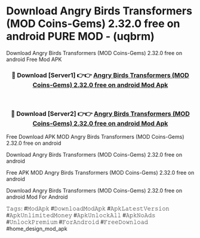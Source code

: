 # Download Angry Birds Transformers (MOD Coins-Gems) 2.32.0 free on android PURE MOD - (uqbrm)
Download Angry Birds Transformers (MOD Coins-Gems) 2.32.0 free on android Free Mod APK

<div align="center">
<h3>🔴 Download [Server1] 👉👉 <a href="https://apk-comot.site?title=Angry_Birds_Transformers_(MOD_Coins-Gems)_2.32.0_free_on_android">Angry Birds Transformers (MOD Coins-Gems) 2.32.0 free on android Mod Apk</a></h3><br>

<h3>🔴 Download [Server2] 👉👉 <a href="https://apk-comot.site?title=Angry_Birds_Transformers_(MOD_Coins-Gems)_2.32.0_free_on_android">Angry Birds Transformers (MOD Coins-Gems) 2.32.0 free on android Mod Apk</a></h3>
</div>


Free Download APK MOD Angry Birds Transformers (MOD Coins-Gems) 2.32.0 free on android

Download Angry Birds Transformers (MOD Coins-Gems) 2.32.0 free on android 

Free APK MOD Angry Birds Transformers (MOD Coins-Gems) 2.32.0 free on android 

Download Angry Birds Transformers (MOD Coins-Gems) 2.32.0 free on android Mod For Android

𝚃𝚊𝚐𝚜: #𝙼𝚘𝚍𝙰𝚙𝚔 #𝙳𝚘𝚠𝚗𝚕𝚘𝚊𝚍𝙼𝚘𝚍𝙰𝚙𝚔 #𝙰𝚙𝚔𝙻𝚊𝚝𝚎𝚜𝚝𝚅𝚎𝚛𝚜𝚒𝚘𝚗 #𝙰𝚙𝚔𝚄𝚗𝚕𝚒𝚖𝚒𝚝𝚎𝚍𝙼𝚘𝚗𝚎𝚢 #𝙰𝚙𝚔𝚄𝚗𝚕𝚘𝚌𝚔𝙰𝚕𝚕 #𝙰𝚙𝚔𝙽𝚘𝙰𝚍𝚜 #𝚄𝚗𝚕𝚘𝚌𝚔𝙿𝚛𝚎𝚖𝚒𝚞𝚖 #𝙵𝚘𝚛𝙰𝚗𝚍𝚛𝚘𝚒𝚍 #𝙵𝚛𝚎𝚎𝙳𝚘𝚠𝚗𝚕𝚘𝚊𝚍 #home_design_mod_apk